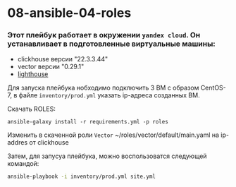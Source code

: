 # 08-ansible-04-roles
### Этот плейбук работает в окружении `yandex cloud`. Он устанавливает в подготовленные виртуальные машины:
- clickhouse версии "22.3.3.44"
- vector версии "0.29.1"
- [lighthouse](https://github.com/VKCOM/lighthouse)

Для запуска плейбука нобходимо подключить 3 ВМ с образом CentOS-7, в файле `inventory/prod.yml` указать ip-адреса созданных ВМ.

Скачать ROLES:

```
ansible-galaxy install -r requirements.yml -p roles
```

Изменить в скаченной роли `Vector` ~/roles/vector/default/main.yaml на ip-addres от clickhouse

Затем, для запусуа плейбука, можно воспользоватся следующей командой:

```bash
ansible-playbook -i inventory/prod.yml site.yml
``` 

